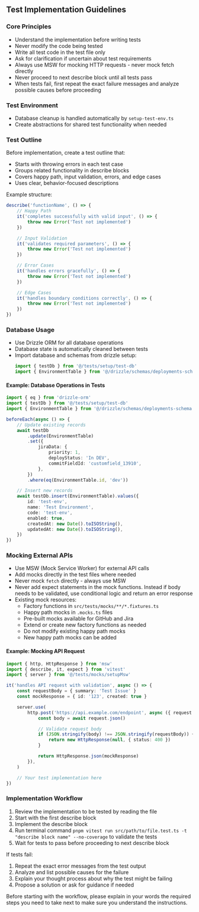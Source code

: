 ## Test Implementation Guidelines

### Core Principles

- Understand the implementation before writing tests
- Never modify the code being tested
- Write all test code in the test file only
- Ask for clarification if uncertain about test requirements
- Always use MSW for mocking HTTP requests - never mock fetch directly
- Never proceed to next describe block until all tests pass
- When tests fail, first repeat the exact failure messages and analyze possible
  causes before proceeding

### Test Environment

- Database cleanup is handled automatically by `setup-test-env.ts`
- Create abstractions for shared test functionality when needed

### Test Outline

Before implementation, create a test outline that:

- Starts with throwing errors in each test case
- Groups related functionality in describe blocks
- Covers happy path, input validation, errors, and edge cases
- Uses clear, behavior-focused descriptions

Example structure:

```typescript
describe('functionName', () => {
	// Happy Path
	it('completes successfully with valid input', () => {
		throw new Error('Test not implemented')
	})

	// Input Validation
	it('validates required parameters', () => {
		throw new Error('Test not implemented')
	})

	// Error Cases
	it('handles errors gracefully', () => {
		throw new Error('Test not implemented')
	})

	// Edge Cases
	it('handles boundary conditions correctly', () => {
		throw new Error('Test not implemented')
	})
})
```

### Database Usage

- Use Drizzle ORM for all database operations
- Database state is automatically cleaned between tests
- Import database and schemas from drizzle setup:
  ```typescript
  import { testDb } from '@/tests/setup/test-db'
  import { EnvironmentTable } from '@/drizzle/schemas/deployments-schema'
  ```

#### Example: Database Operations in Tests

```typescript
import { eq } from 'drizzle-orm'
import { testDb } from '@/tests/setup/test-db'
import { EnvironmentTable } from '@/drizzle/schemas/deployments-schema'

beforeEach(async () => {
	// Update existing records
	await testDb
		.update(EnvironmentTable)
		.set({
			jiraData: {
				priority: 1,
				deployStatus: 'In DEV',
				commitFieldId: 'customfield_13910',
			},
		})
		.where(eq(EnvironmentTable.id, 'dev'))

	// Insert new records
	await testDb.insert(EnvironmentTable).values({
		id: 'test-env',
		name: 'Test Environment',
		code: 'test-env',
		enabled: true,
		createdAt: new Date().toISOString(),
		updatedAt: new Date().toISOString(),
	})
})
```

### Mocking External APIs

- Use MSW (Mock Service Worker) for external API calls
- Add mocks directly in the test files where needed
- Never mock `fetch` directly - always use MSW
- Never add expect statements in the mock functions. Instead if body needs to be
  validated, use conditional logic and return an error response
- Existing mock resources:
  - Factory functions in `src/tests/mocks/**/*.fixtures.ts`
  - Happy path mocks in `.mocks.ts` files
  - Pre-built mocks available for GitHub and Jira
  - Extend or create new factory functions as needed
  - Do not modify existing happy path mocks
  - New happy path mocks can be added

#### Example: Mocking API Request

```typescript
import { http, HttpResponse } from 'msw'
import { describe, it, expect } from 'vitest'
import { server } from '@/tests/mocks/setupMsw'

it('handles API request with validation', async () => {
	const requestBody = { summary: 'Test Issue' }
	const mockResponse = { id: '123', created: true }

	server.use(
		http.post('https://api.example.com/endpoint', async ({ request }) => {
			const body = await request.json()

			// Validate request body
			if (JSON.stringify(body) !== JSON.stringify(requestBody)) {
				return new HttpResponse(null, { status: 400 })
			}

			return HttpResponse.json(mockResponse)
		}),
	)

	// Your test implementation here
})
```

### Implementation Workflow

1. Review the implementation to be tested by reading the file
2. Start with the first describe block
3. Implement the describe block
4. Run terminal command
   `pnpm vitest run src/path/to/file.test.ts -t "describe block name" --no-coverage`
   to validate the tests
5. Wait for tests to pass before proceeding to next describe block

If tests fail:

1. Repeat the exact error messages from the test output
2. Analyze and list possible causes for the failure
3. Explain your thought process about why the test might be failing
4. Propose a solution or ask for guidance if needed

Before starting with the workflow, please explain in your words the required
steps you need to take next to make sure you understand the instructions.
